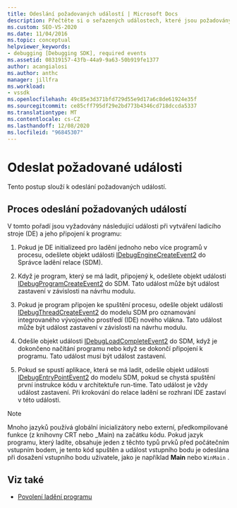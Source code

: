 ```yaml
---
title: Odeslání požadovaných událostí | Microsoft Docs
description: Přečtěte si o seřazených událostech, které jsou požadovány při vytváření ladicího stroje a jeho připojení k programu v ladění aplikace Visual Studio.
ms.custom: SEO-VS-2020
ms.date: 11/04/2016
ms.topic: conceptual
helpviewer_keywords:
- debugging [Debugging SDK], required events
ms.assetid: 08319157-43fb-44a9-9a63-50b919fe1377
author: acangialosi
ms.author: anthc
manager: jillfra
ms.workload:
- vssdk
ms.openlocfilehash: 49c85e3d371bfd729d55e9d17a6c8de61924e35f
ms.sourcegitcommit: ce85cff795df29e2bd773b4346cd718dccda5337
ms.translationtype: MT
ms.contentlocale: cs-CZ
ms.lasthandoff: 12/08/2020
ms.locfileid: "96845307"
---
```

# <a name="send-the-required-events"></a>Odeslat požadované události
Tento postup slouží k odeslání požadovaných událostí.

## <a name="process-for-sending-required-events"></a>Proces odeslání požadovaných událostí
 V tomto pořadí jsou vyžadovány následující události při vytváření ladicího stroje (DE) a jeho připojení k programu:

1. Pokud je DE initializeed pro ladění jednoho nebo více programů v procesu, odešlete objekt události [IDebugEngineCreateEvent2](../../extensibility/debugger/reference/idebugenginecreateevent2.md) do Správce ladění relace (SDM).

2. Když je program, který se má ladit, připojený k, odešlete objekt události [IDebugProgramCreateEvent2](../../extensibility/debugger/reference/idebugprogramcreateevent2.md) do SDM. Tato událost může být událost zastavení v závislosti na návrhu modulu.

3. Pokud je program připojen ke spuštění procesu, odešle objekt události [IDebugThreadCreateEvent2](../../extensibility/debugger/reference/idebugthreadcreateevent2.md) do modelu SDM pro oznamování integrovaného vývojového prostředí (IDE) nového vlákna. Tato událost může být událost zastavení v závislosti na návrhu modulu.

4. Odešle objekt události [IDebugLoadCompleteEvent2](../../extensibility/debugger/reference/idebugloadcompleteevent2.md) do SDM, když je dokončeno načítání programu nebo když se dokončí připojení k programu. Tato událost musí být událost zastavení.

5. Pokud se spustí aplikace, která se má ladit, odešle objekt události [IDebugEntryPointEvent2](../../extensibility/debugger/reference/idebugentrypointevent2.md) do modelu SDM, pokud se chystá spuštění první instrukce kódu v architektuře run-time. Tato událost je vždy událost zastavení. Při krokování do relace ladění se rozhraní IDE zastaví v této události.

> [!NOTE]
> Mnoho jazyků používá globální inicializátory nebo externí, předkompilované funkce (z knihovny CRT nebo _Main) na začátku kódu. Pokud jazyk programu, který ladíte, obsahuje jeden z těchto typů prvků před počátečním vstupním bodem, je tento kód spuštěn a událost vstupního bodu je odeslána při dosažení vstupního bodu uživatele, jako je například **Main** nebo `WinMain` .

## <a name="see-also"></a>Viz také
- [Povolení ladění programu](../../extensibility/debugger/enabling-a-program-to-be-debugged.md)
